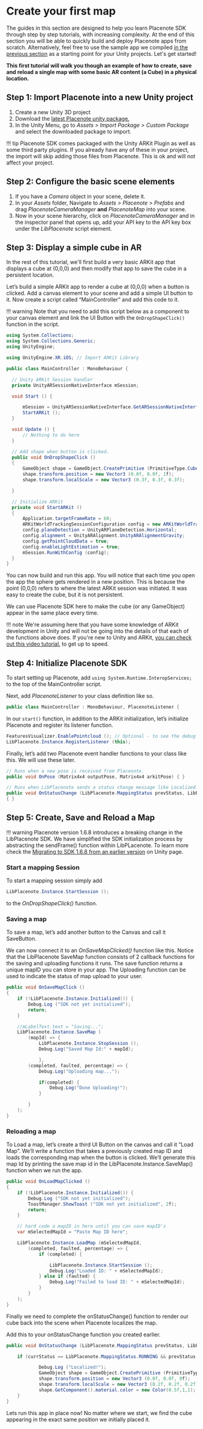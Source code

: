 # Create your first map
The guides in this section are designed to help you learn Placenote SDK through step by step tutorials, with increasing complexity. At the end of this section you will be able to quickly build and deploy Placenote apps from scratch. Alternatively, feel free to use the sample app we compiled [in the previous section](../install-sample.md) as a starting point for your Unity projects. Let's get started!

**This first tutorial will walk you though an example of how to create, save and reload a single map with some basic AR content (a Cube) in a physical location.**

## Step 1: Import Placenote into a new Unity project
1. Create a new Unity 3D project
2. Download the [latest Placenote unity package.](https://placenote.com/unitysample)
3. In the Unity Menu, go to *Assets > Import Package > Custom Package* and select the downloaded package to import.

!!! tip
    Placenote SDK comes packaged with the Unity ARKit Plugin as well as some third party plugins. If you already have any of these in your project, the import will skip adding those files from Placenote. This is ok and will not affect your project.

## Step 2: Configure the basic scene elements
1. If you have a *Camera* object in your scene, delete it.
2. In your *Assets* folder, Navigate to *Assets > Placenote > Prefabs* and drag *PlacenoteCameraManager* **and** *PlacenoteMap* into your scene.
3. Now in your scene hierarchy, click on *PlacenoteCameraManager* and in the inspector panel that opens up, add your API key to the API key box under the *LibPlacenote* script element.

## Step 3: Display a simple cube in AR
In the rest of this tutorial, we'll first build a very basic ARKit app that displays a cube at (0,0,0) and then modify that app to save the cube in a persistent location.

Let’s build a simple ARKit app to render a cube at (0,0,0) when a button is clicked. Add a canvas element to your scene and add a simple UI button to it. Now create a script called “MainController” and add this code to it.

!!! warning
    Note that you need to add this script below as a component to your canvas element and link the UI Button with the `OnDropShapeClick()` function in the script.


``` csharp
using System.Collections;
using System.Collections.Generic;
using UnityEngine;

using UnityEngine.XR.iOS; // Import ARKit Library

public class MainController : MonoBehaviour {

  // Unity ARKit Session handler
  private UnityARSessionNativeInterface mSession;

  void Start () {

      mSession = UnityARSessionNativeInterface.GetARSessionNativeInterface ();
      StartARKit ();
  }

  void Update () {
      // Nothing to do here
  }

  // Add shape when button is clicked.
  public void OnDropShapeClick ()
  {
      GameObject shape = GameObject.CreatePrimitive (PrimitiveType.Cube);
      shape.transform.position = new Vector3 (0.0f, 0.0f, 1f);
      shape.transform.localScale = new Vector3 (0.3f, 0.3f, 0.3f);

  }

  // Initialize ARKit
  private void StartARKit ()
  {
      Application.targetFrameRate = 60;
      ARKitWorldTrackingSessionConfiguration config = new ARKitWorldTrackingSessionConfiguration ();
      config.planeDetection = UnityARPlaneDetection.Horizontal;
      config.alignment = UnityARAlignment.UnityARAlignmentGravity;
      config.getPointCloudData = true;
      config.enableLightEstimation = true;
      mSession.RunWithConfig (config);
  }
}
```

You can now build and run this app. You will notice that each time you open the app the sphere gets rendered in a new position. This is because the point (0,0,0) refers to where the latest ARKit session was initiated. It was easy to create the cube, but it is not persistent.

We can use Placenote SDK here to make the cube (or any GameObject) appear in the same place every time.

!!! note
    We're assuming here that you have some knowledge of ARKit development in Unity and will not be going into the details of that each of the functions above does. If you're new to Unity and ARKit, [you can check out this video tutorial.](https://www.youtube.com/watch?v=S7kKQZuOdlk) to get up to speed.

## Step 4: Initialize Placenote SDK

To start setting up Placenote, add `using System.Runtime.InteropServices;` to the top of the MainController script.

Next, add *PlacenoteListener* to your class definition like so.

``` csharp
public class MainController : MonoBehaviour, PlacenoteListener {
```

In our `start()` function, in addition to the ARKit initialization, let’s initialize Placenote and register its listener function.

``` csharp
FeaturesVisualizer.EnablePointcloud (); // Optional - to see the debug features
LibPlacenote.Instance.RegisterListener (this);
```

Finally, let’s add two Placenote event handler functions to your class like this. We will use these later.

``` csharp
// Runs when a new pose is received from Placenote.    
public void OnPose (Matrix4x4 outputPose, Matrix4x4 arkitPose) { }

// Runs when LibPlacenote sends a status change message like Localized!
public void OnStatusChange (LibPlacenote.MappingStatus prevStatus, LibPlacenote.MappingStatus currStatus)
{ }
```

## Step 5: Create, Save and Reload a Map

!!! warning
    Placenote version 1.6.8 introduces a breaking change in the LibPlacenote SDK. We have simplified the SDK initialization process by abstracting the sendFrame() function within LibPLacenote. To learn more check the [Migrating to SDK 1.6.8 from an earlier version]() on Unity page.

### Start a mapping Session
To start a mapping session simply add
``` csharp
LibPlacenote.Instance.StartSession ();
```
to the *OnDropShapeClick()* function.

### Saving a map
To save a map, let’s add another button to the Canvas and call it SaveButton.

We can now connect it to an *OnSaveMapClicked()* function like this. Notice that the LibPlacenote SaveMap function consists of 2 callback functions for the saving and uploading functions it runs. The save function returns a unique mapID you can store in your app. The Uploading function can be used to indicate the status of map upload to your user.

``` csharp
public void OnSaveMapClick ()
{
    if (!LibPlacenote.Instance.Initialized()) {
        Debug.Log ("SDK not yet initialized");
        return;
    }

    //mLabelText.text = "Saving...";
    LibPlacenote.Instance.SaveMap (
        (mapId) => {
            LibPlacenote.Instance.StopSession ();
            Debug.Log("Saved Map Id:" + mapId);

            },
        (completed, faulted, percentage) => {
            Debug.Log("Uploading map...");

            if(completed) {
                Debug.Log("Done Uploading!");
            }

        }
    );
}
```

### Reloading a map
To Load a map, let’s create a third UI Button on the canvas and call it “Load Map”. We’ll write a function that takes a previously created map ID and loads the corresponding map when the button is clicked. We’ll generate this map Id by printing the save map id in the LibPlacenote.Instance.SaveMap() function when we run the app.

``` csharp
public void OnLoadMapClicked ()
{
    if (!LibPlacenote.Instance.Initialized()) {
        Debug.Log ("SDK not yet initialized");
        ToastManager.ShowToast ("SDK not yet initialized", 2f);
        return;
    }

    // hard code a mapID in here until you can save mapID's
    var mSelectedMapId = "Paste Map ID here";

    LibPlacenote.Instance.LoadMap (mSelectedMapId,
        (completed, faulted, percentage) => {
            if (completed) {

                LibPlacenote.Instance.StartSession ();
                Debug.Log("Loaded ID: " + mSelectedMapId);
            } else if (faulted) {
                Debug.Log("Failed to load ID: " + mSelectedMapId);
            }
        }
    );
}
```

Finally we need to complete the onStatusChange() function to render our cube back into the scene when Placenote localizes the map.

Add this to your onStatusChange function you created earlier.

``` csharp
public void OnStatusChange (LibPlacenote.MappingStatus prevStatus, LibPlacenote.MappingStatus currStatus) {

    if (currStatus == LibPlacenote.MappingStatus.RUNNING && prevStatus == LibPlacenote.MappingStatus.LOST) {

            Debug.Log ("Localized!");
            GameObject shape = GameObject.CreatePrimitive (PrimitiveType.Cube);
            shape.transform.position = new Vector3 (0.0f, 0.0f, 0f);
            shape.transform.localScale = new Vector3 (0.2f, 0.2f, 0.2f);
            shape.GetComponent().material.color = new Color(0.5f,1,1);
    }
}
```

Lets run this app in place now! No matter where we start, we find the cube appearing in the exact same position we initially placed it.
